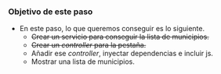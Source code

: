 ### Objetivo de este paso

- En este paso, lo que queremos conseguir es lo siguiente.
    - ~~Crear un servicio para conseguir la lista de municipios.~~
    - ~~Crear un *controller* para la pestaña.~~
    - Añadir ese *controller*, inyectar dependencias e incluir js.
    - Mostrar una lista de municipios.
